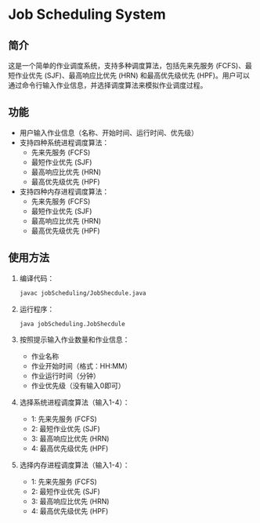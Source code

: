 # Job Scheduling System

## 简介
这是一个简单的作业调度系统，支持多种调度算法，包括先来先服务 (FCFS)、最短作业优先 (SJF)、最高响应比优先 (HRN) 和最高优先级优先 (HPF)。用户可以通过命令行输入作业信息，并选择调度算法来模拟作业调度过程。

## 功能
- 用户输入作业信息（名称、开始时间、运行时间、优先级）
- 支持四种系统进程调度算法：
  - 先来先服务 (FCFS)
  - 最短作业优先 (SJF)
  - 最高响应比优先 (HRN)
  - 最高优先级优先 (HPF)
- 支持四种内存进程调度算法：
  - 先来先服务 (FCFS)
  - 最短作业优先 (SJF)
  - 最高响应比优先 (HRN)
  - 最高优先级优先 (HPF)

## 使用方法
1. 编译代码：
    ```sh
    javac jobScheduling/JobShecdule.java
    ```

2. 运行程序：
    ```sh
    java jobScheduling.JobShecdule
    ```

3. 按照提示输入作业数量和作业信息：
    - 作业名称
    - 作业开始时间（格式：HH:MM）
    - 作业运行时间（分钟）
    - 作业优先级（没有输入0即可）

4. 选择系统进程调度算法（输入1-4）：
    - 1: 先来先服务 (FCFS)
    - 2: 最短作业优先 (SJF)
    - 3: 最高响应比优先 (HRN)
    - 4: 最高优先级优先 (HPF)

5. 选择内存进程调度算法（输入1-4）：
    - 1: 先来先服务 (FCFS)
    - 2: 最短作业优先 (SJF)
    - 3: 最高响应比优先 (HRN)
    - 4: 最高优先级优先 (HPF)

